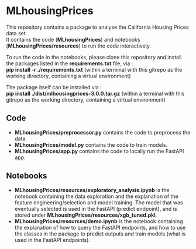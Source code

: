 # MLhousingPrices

This repository contains a package to analyse the California Housing Prices data set.  
It contains the code (**MLhousingPrices**) and notebooks (**MLhousingPrices/resources**) to run the code interactively.   
   
To run the code in the notebooks, please clone this repository and install the packages listed in the **requirements.txt** file, via :   
**pip install -r ./requirements.txt** (within a terminal with this gitrepo as the working directory, containing a virtual environment)
   
The package itself can be installed via :    
**pip install ./dist/mlhousingprices-3.0.0.tar.gz**  (within a terminal with this gitrepo as the working directory, containing a virtual environment)

## Code
* **MLhousingPrices/preprocessor.py** contains the code to preprocess the data.
* **MLhousingPrices/model.py** contains the code to train models.
* **MLhousingPrices/app.py** contains the code to locally run the FastAPI app.

## Notebooks
* **MLhousingPrices/resources/exploratory_analysis.ipynb** is the notebook containing the data exploration and the explanation of the feature engineering/selection and model training. 
The model that was eventually selected is used in the FastAPI (predict endpoint), and is stored under **MLhousingPrices/resources/xgb_tuned.pkl**.
* **MLhousingPrices/resources/demo.ipynb** is the notebook containing the explanation of how to query the FastAPI endpoints, and how to use the classes in the package to predict outputs and train models (what is used in the FastAPI endpoints).
